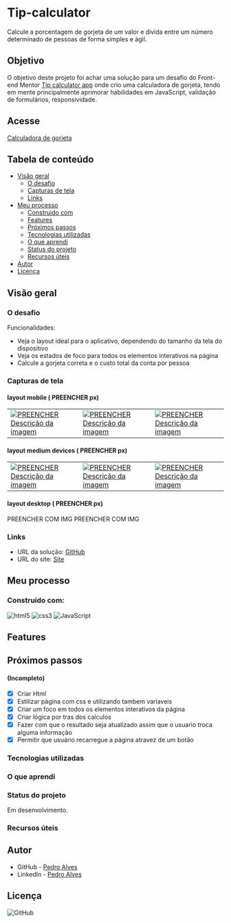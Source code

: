 # Tip-calculator

Calcule a porcentagem de gorjeta de um valor e divida entre um número determinado de pessoas de forma simples e ágil.

## Objetivo

O objetivo deste projeto foi achar uma solução para um desafio do Front-end Mentor <a href="https://www.frontendmentor.io/challenges/tip-calculator-app-ugJNGbJUX">Tip calculator app</a> onde crio uma calculadora de gorjeta, tendo em mente principalmente aprimorar habilidades em JavaScript, validação de formulários, responsividade.

## Acesse

<a href=" PREENCHER ">Calculadora de gorjeta</a>

## Tabela de conteúdo 

- [Visão geral](#visão-geral)
  - [O desafio](#o-desafio)
  - [Capturas de tela](#capturas-de-tela)
  - [Links](#links)
- [Meu processo](#meu-processo)
  - [Construido com](#construído-com)
  - [Features](#features)
  - [Próximos passos](#Próximos-passos)
  - [Tecnologias utilizadas](#tecnologias-utilizadas)
  - [O que aprendi](#o-que-aprendi)
  - [Status do projeto](#status-do-projeto)
  - [Recursos úteis](#recursos-úteis)
- [Autor](#autor)
- [Licença](#licença)

## Visão geral

### O desafio

Funcionalidades:

- Veja o layout ideal para o aplicativo, dependendo do tamanho da tela do dispositivo
- Veja os estados de foco para todos os elementos interativos na página
- Calcule a gorjeta correta e o custo total da conta por pessoa

### Capturas de tela  

#### layout mobile ( PREENCHER px) <br>

<table>
  <tr>
    <td>
      <!-- coluna 1 -->
      <a href="link_da_imagem1"><img src=" PREENCHER " alt=" PREENCHER Descrição da imagem"></a>
    </td>
    <td>
      <!-- coluna 2 -->
      <a href="link_da_imagem2"><img src=" PREENCHER " alt=" PREENCHER Descrição da imagem"></a>
    </td>
    <td>
      <!-- coluna 3 -->
      <a href="link_da_imagem3"><img src=" PREENCHER " alt=" PREENCHER Descrição da imagem"></a>
    </td>
  </tr>
</table>

#### layout medium devices ( PREENCHER px) <br>

<table>
  <tr>
    <td>
      <!-- coluna 1 -->
      <a href="link_da_imagem1"><img src=" PREENCHER " alt=" PREENCHER Descrição da imagem"></a>
    </td>
    <td>
      <!-- coluna 2 -->
      <a href="link_da_imagem2"><img src=" PREENCHER " alt=" PREENCHER Descrição da imagem"></a>
    </td>
    <td>
      <!-- coluna 3 -->
      <a href="link_da_imagem3"><img src=" PREENCHER " alt=" PREENCHER Descrição da imagem"></a>
    </td>
  </tr>
</table>

#### layout desktop ( PREENCHER px) <br>

PREENCHER COM IMG
PREENCHER COM IMG

### Links

- URL da solução: [GitHub]( PREENCHER ) <!-- ex (https://spiffy-liger-ebc6b9.netlify.app/) -->
- URL do site: [Site]( PREENCHER )

## Meu processo

### Construído com:

![html5](https://img.shields.io/badge/HTML5-E34F26?style=for-the-badge&logo=html5&logoColor=white) ![css3](https://img.shields.io/badge/CSS3-1572B6?style=for-the-badge&logo=css3&logoColor=white) ![JavaScript](https://img.shields.io/badge/JavaScript-323330?style=for-the-badge&logo=javascript&logoColor=F7DF1E)

## Features

<!--

:hammer_and_wrench: @ <br>
:iphone: Mobile-First ; <br>
:fountain_pen: Conventional Commits ;

-->

## Próximos passos 
#### (Incompleto)

- [X] Criar Html
- [X] Estilizar página com css e utilizando tambem variaveis
- [X] Criar um foco em todos os elementos interativos da página
- [X] Criar lógica por tras dos calculos
- [X] Fazer com que o resultado seja atualizado assim que o usuario troca alguma informação
- [X] Permitir que usuário recarregue a página atravez de um botão

### Tecnologias utilizadas

<!--

- Tags semânticas
- Arquitetura de Software
- Unidades relativas
- JavaScript
- Convencional Commits
- Mobile First

-->

### O que aprendi

<!--

#### Aprendi a criar um evento e fazer com que o formulário não seja enviado com "preventDefault" ;
```js
btn.addEventListener("click", function(e) {

    e.preventDefault();

});
```
-->

### Status do projeto

Em desenvolvimento.

### Recursos úteis

<!--

- [Curso sobre JavaScript](https://www.cursoemvideo.com/curso/javascript/) - Curso com ótima didática para quem busca dar os primeiros passos em JavaScript.
- [Escopo JavaScript](https://medium.com/weyes/entendendo-o-uso-de-escopo-no-javascript-3669172ca5ba) - Site ótimo para entender como funciona o escopo no JavaScript.
- [Conventional Commits](https://www.conventionalcommits.org/pt-br/v1.0.0/) - Ótimo conteúdo sobre Conventional Commits, importantíssimo para lógica de commits ajuda a melhorar a qualidade do código-fonte, tornando as alterações mais fáceis de entender e rastrear.

-->

## Autor

- GitHub - [Pedro Alves](https://github.com/pedroaaugusto)
- LinkedIn - [Pedro Alves](https://www.linkedin.com/in/pedroaalves)

## Licença

![GitHub](https://img.shields.io/github/license/pedroaaugusto/age-calculator?style=plastic)
